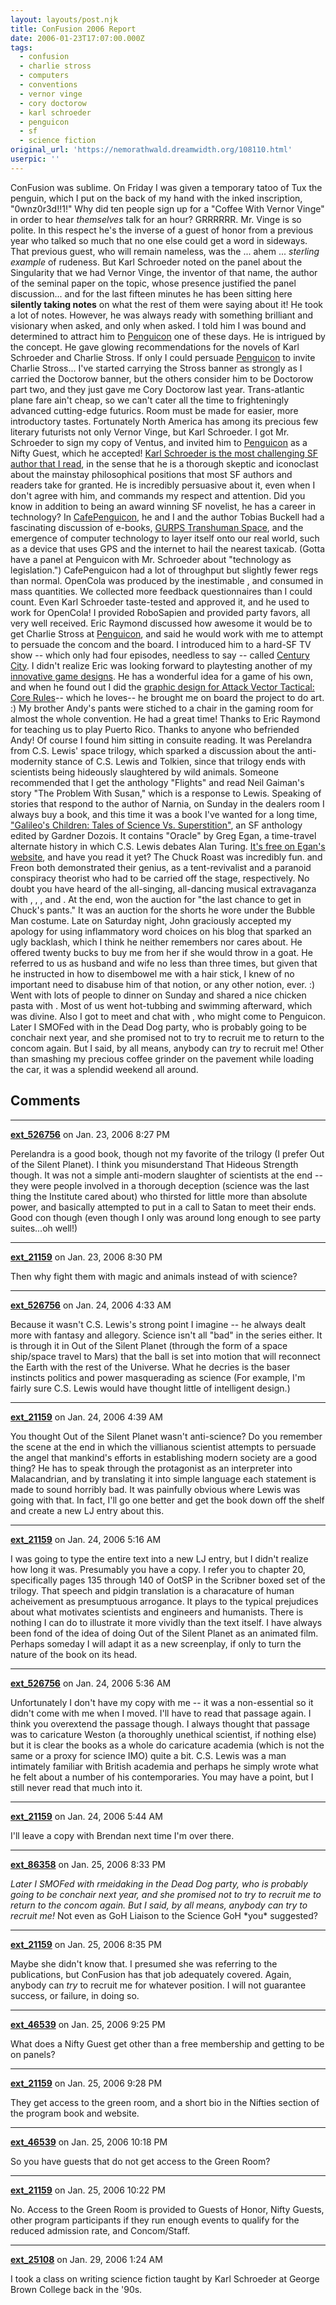 ```yaml
---
layout: layouts/post.njk
title: ConFusion 2006 Report
date: 2006-01-23T17:07:00.000Z
tags:
  - confusion
  - charlie stross
  - computers
  - conventions
  - vernor vinge
  - cory doctorow
  - karl schroeder
  - penguicon
  - sf
  - science fiction
original_url: 'https://nemorathwald.dreamwidth.org/108110.html'
userpic: ''
---
```

ConFusion was sublime. On Friday I was given a temporary tatoo of Tux the penguin, which I put on the back of my hand with the inked inscription, "0wnz0r3d!!1!" Why did ten people sign up for a "Coffee With Vernor Vinge" in order to hear _themselves_ talk for an hour? GRRRRRR. Mr. Vinge is so polite. In this respect he's the inverse of a guest of honor from a previous year who talked so much that no one else could get a word in sideways. That previous guest, who will remain nameless, was the ... ahem ... _sterling example_ of rudeness. But Karl Schroeder noted on the panel about the Singularity that we had Vernor Vinge, the inventor of that name, the author of the seminal paper on the topic, whose presence justified the panel discussion... and for the last fifteen minutes he has been sitting here **silently taking notes** on what the rest of them were saying about it! He took a lot of notes. However, he was always ready with something brilliant and visionary when asked, and only when asked. I told him I was bound and determined to attract him to [Penguicon](http://www.penguicon.org/) one of these days. He is intrigued by the concept. He gave glowing recommendations for the novels of Karl Schroeder and Charlie Stross. If only I could persuade [Penguicon](http://www.penguicon.org/) to invite Charlie Stross... I've started carrying the Stross banner as strongly as I carried the Doctorow banner, but the others consider him to be Doctorow part two, and they just gave me Cory Doctorow last year. Trans-atlantic plane fare ain't cheap, so we can't cater all the time to frighteningly advanced cutting-edge futurics. Room must be made for easier, more introductory tastes. Fortunately North America has among its precious few literary futurists not only Vernor Vinge, but Karl Schroeder. I got Mr. Schroeder to sign my copy of Ventus, and invited him to [Penguicon](http://www.penguicon.org/) as a Nifty Guest, which he accepted! [Karl Schroeder is the most challenging SF author that I read](http://www.nemorathwald.com/SFandF.htm#bookshelf), in the sense that he is a thorough skeptic and iconoclast about the mainstay philosophical positions that most SF authors and readers take for granted. He is incredibly persuasive about it, even when I don't agree with him, and commands my respect and attention. Did you know in addition to being an award winning SF novelist, he has a career in technology? In [CafePenguicon](http://wiki.penguicon.org/CafePenguicon), he and I and the author Tobias Buckell had a fascinating discussion of e-books, [GURPS Transhuman Space](http://www.nemorathwald.com/SFandF.htm#gurps), and the emergence of computer technology to layer itself onto our real world, such as a device that uses GPS and the internet to hail the nearest taxicab. (Gotta have a panel at Penguicon with Mr. Schroeder about "technology as legislation.") CafePenguicon had a lot of throughput but slightly fewer regs than normal. OpenCola was produced by the inestimable , and consumed in mass quantities. We collected more feedback questionnaires than I could count. Even Karl Schroeder taste-tested and approved it, and he used to work for OpenCola! I provided RoboSapien and provided party favors, all very well received. Eric Raymond discussed how awesome it would be to get Charlie Stross at [Penguicon](http://www.penguicon.org/), and said he would work with me to attempt to persuade the concom and the board. I introduced him to a hard-SF TV show -- which only had four episodes, needless to say -- called [Century City](http://www.tv.com/century-city/show/16990/summary.html). I didn't realize Eric was looking forward to playtesting another of my [innovative game designs](http://www.nemorathwald.com/PlanetCatan.htm). He has a wonderful idea for a game of his own, and when he found out I did the [graphic design for Attack Vector Tactical: Core Rules](http://www.nemorathwald.com/Portfolio.htm)\-- which he loves-- he brought me on board the project to do art. :) My brother Andy's pants were stiched to a chair in the gaming room for almost the whole convention. He had a great time! Thanks to Eric Raymond for teaching us to play Puerto Rico. Thanks to anyone who befriended Andy! Of course I found him sitting in consuite reading. It was Perelandra from C.S. Lewis' space trilogy, which sparked a discussion about the anti-modernity stance of C.S. Lewis and Tolkien, since that trilogy ends with scientists being hideously slaughtered by wild animals. Someone recommended that I get the anthology "Flights" and read Neil Gaiman's story "The Problem With Susan," which is a response to Lewis. Speaking of stories that respond to the author of Narnia, on Sunday in the dealers room I always buy a book, and this time it was a book I've wanted for a long time, ["Galileo's Children: Tales of Science Vs. Superstition"](http://www.amazon.com/gp/product/1591023157/103-8515009-7487009?v=glance&n=283155), an SF anthology edited by Gardner Dozois. It contains "Oracle" by Greg Egan, a time-travel alternate history in which C.S. Lewis debates Alan Turing. [It's free on Egan's website](http://gregegan.customer.netspace.net.au/MISC/ORACLE/Oracle.html), and have you read it yet? The Chuck Roast was incredibly fun. and Freon both demonstrated their genius, as a tent-revivalist and a paranoid conspiracy theorist who had to be carried off the stage, respectively. No doubt you have heard of the all-singing, all-dancing musical extravaganza with , , , and . At the end, won the auction for "the last chance to get in Chuck's pants." It was an auction for the shorts he wore under the Bubble Man costume. Late on Saturday night, John graciously accepted my apology for using inflammatory word choices on his blog that sparked an ugly backlash, which I think he neither remembers nor cares about. He offered twenty bucks to buy me from her if she would throw in a goat. He referred to us as husband and wife no less than three times, but given that he instructed in how to disembowel me with a hair stick, I knew of no important need to disabuse him of that notion, or any other notion, ever. :) Went with lots of people to dinner on Sunday and shared a nice chicken pasta with . Most of us went hot-tubbing and swimming afterward, which was divine. Also I got to meet and chat with , who might come to Penguicon. Later I SMOFed with in the Dead Dog party, who is probably going to be conchair next year, and she promised not to try to recruit me to return to the concom again. But I said, by all means, anybody can _try_ to recruit me! Other than smashing my precious coffee grinder on the pavement while loading the car, it was a splendid weekend all around.

## Comments

---

**[ext_526756](https://www.dreamwidth.org/users/ext_526756)** on Jan. 23, 2006 8:27 PM

Perelandra is a good book, though not my favorite of the trilogy (I prefer Out of the Silent Planet). I think you misunderstand That Hideous Strength though. It was not a simple anti-modern slaughter of scientists at the end -- they were people involved in a thorough deception (science was the last thing the Institute cared about) who thirsted for little more than absolute power, and basically attempted to put in a call to Satan to meet their ends. Good con though (even though I only was around long enough to see party suites...oh well!)

---

**[ext_21159](https://www.dreamwidth.org/users/ext_21159)** on Jan. 23, 2006 8:30 PM

Then why fight them with magic and animals instead of with science?

---

**[ext_526756](https://www.dreamwidth.org/users/ext_526756)** on Jan. 24, 2006 4:33 AM

Because it wasn't C.S. Lewis's strong point I imagine -- he always dealt more with fantasy and allegory. Science isn't all "bad" in the series either. It is through it in Out of the Silent Planet (through the form of a space ship/space travel to Mars) that the ball is set into motion that will reconnect the Earth with the rest of the Universe. What he decries is the baser instincts politics and power masquerading as science (For example, I'm fairly sure C.S. Lewis would have thought little of intelligent design.)

---

**[ext_21159](https://www.dreamwidth.org/users/ext_21159)** on Jan. 24, 2006 4:39 AM

You thought Out of the Silent Planet wasn't anti-science? Do you remember the scene at the end in which the villianous scientist attempts to persuade the angel that mankind's efforts in establishing modern society are a good thing? He has to speak through the protagonist as an interpreter into Malacandrian, and by translating it into simple language each statement is made to sound horribly bad. It was painfully obvious where Lewis was going with that. In fact, I'll go one better and get the book down off the shelf and create a new LJ entry about this.

---

**[ext_21159](https://www.dreamwidth.org/users/ext_21159)** on Jan. 24, 2006 5:16 AM

I was going to type the entire text into a new LJ entry, but I didn't realize how long it was. Presumably you have a copy. I refer you to chapter 20, specifically pages 135 through 140 of OotSP in the Scribner boxed set of the trilogy. That speech and pidgin translation is a characature of human acheivement as presumptuous arrogance. It plays to the typical prejudices about what motivates scientists and engineers and humanists. There is nothing I can do to illustrate it more vividly than the text itself. I have always been fond of the idea of doing Out of the Silent Planet as an animated film. Perhaps someday I will adapt it as a new screenplay, if only to turn the nature of the book on its head.

---

**[ext_526756](https://www.dreamwidth.org/users/ext_526756)** on Jan. 24, 2006 5:36 AM

Unfortunately I don't have my copy with me -- it was a non-essential so it didn't come with me when I moved. I'll have to read that passage again. I think you overextend the passage though. I always thought that passage was to caricature Weston (a thoroughly unethical scientist, if nothing else) but it is clear the books as a whole do caricature academia (which is not the same or a proxy for science IMO) quite a bit. C.S. Lewis was a man intimately familiar with British academia and perhaps he simply wrote what he felt about a number of his contemporaries. You may have a point, but I still never read that much into it.

---

**[ext_21159](https://www.dreamwidth.org/users/ext_21159)** on Jan. 24, 2006 5:44 AM

I'll leave a copy with Brendan next time I'm over there.

---

**[ext_86358](https://www.dreamwidth.org/users/ext_86358)** on Jan. 25, 2006 8:33 PM

_Later I SMOFed with rmeidaking in the Dead Dog party, who is probably going to be conchair next year, and she promised not to try to recruit me to return to the concom again. But I said, by all means, anybody can try to recruit me!_ Not even as GoH Liaison to the Science GoH \*you\* suggested?

---

**[ext_21159](https://www.dreamwidth.org/users/ext_21159)** on Jan. 25, 2006 8:35 PM

Maybe she didn't know that. I presumed she was referring to the publications, but ConFusion has that job adequately covered. Again, anybody can _try_ to recruit me for whatever position. I will not guarantee success, or failure, in doing so.

---

**[ext_46539](https://www.dreamwidth.org/users/ext_46539)** on Jan. 25, 2006 9:25 PM

What does a Nifty Guest get other than a free membership and getting to be on panels?

---

**[ext_21159](https://www.dreamwidth.org/users/ext_21159)** on Jan. 25, 2006 9:28 PM

They get access to the green room, and a short bio in the Nifties section of the program book and website.

---

**[ext_46539](https://www.dreamwidth.org/users/ext_46539)** on Jan. 25, 2006 10:18 PM

So you have guests that do not get access to the Green Room?

---

**[ext_21159](https://www.dreamwidth.org/users/ext_21159)** on Jan. 25, 2006 10:22 PM

No. Access to the Green Room is provided to Guests of Honor, Nifty Guests, other program participants if they run enough events to qualify for the reduced admission rate, and Concom/Staff.

---

**[ext_25108](https://www.dreamwidth.org/users/ext_25108)** on Jan. 29, 2006 1:24 AM

I took a class on writing science fiction taught by Karl Schroeder at George Brown College back in the '90s.
